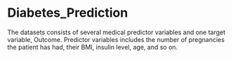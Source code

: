 # Diabetes_Prediction
The datasets consists of several medical predictor variables and one target variable, Outcome. Predictor variables includes the number of pregnancies the patient has had, their BMI, insulin level, age, and so on.
